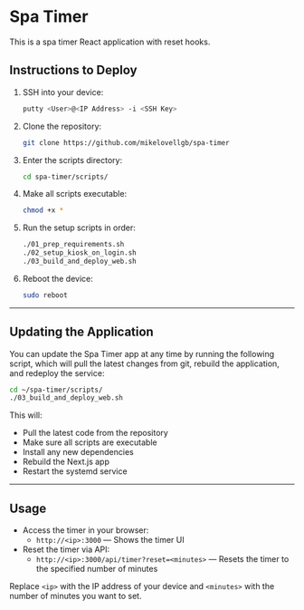 # Spa Timer

This is a spa timer React application with reset hooks.

## Instructions to Deploy

1. SSH into your device:

   ```sh
   putty <User>@<IP Address> -i <SSH Key>
   ```

2. Clone the repository:

   ```sh
   git clone https://github.com/mikelovellgb/spa-timer
   ```

3. Enter the scripts directory:

   ```sh
   cd spa-timer/scripts/
   ```

4. Make all scripts executable:

   ```sh
   chmod +x *
   ```

5. Run the setup scripts in order:

   ```sh
   ./01_prep_requirements.sh
   ./02_setup_kiosk_on_login.sh
   ./03_build_and_deploy_web.sh
   ```

6. Reboot the device:

   ```sh
   sudo reboot
   ```

---

## Updating the Application

You can update the Spa Timer app at any time by running the following script, which will pull the latest changes from git, rebuild the application, and redeploy the service:

```sh
cd ~/spa-timer/scripts/
./03_build_and_deploy_web.sh
```

This will:
- Pull the latest code from the repository
- Make sure all scripts are executable
- Install any new dependencies
- Rebuild the Next.js app
- Restart the systemd service

---

## Usage

- Access the timer in your browser:
  - `http://<ip>:3000` — Shows the timer UI
- Reset the timer via API:
  - `http://<ip>:3000/api/timer?reset=<minutes>` — Resets the timer to the specified number of minutes

Replace `<ip>` with the IP address of your device and `<minutes>` with the number of minutes you want to set.

